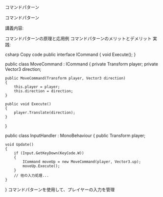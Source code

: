コマンドパターン

















コマンドパターン

講義内容:

コマンドパターンの原理と応用例
コマンドパターンのメリットとデメリット
実践:

csharp
Copy code
public interface ICommand
{
    void Execute();
}

public class MoveCommand : ICommand
{
    private Transform player;
    private Vector3 direction;

    public MoveCommand(Transform player, Vector3 direction)
    {
        this.player = player;
        this.direction = direction;
    }

    public void Execute()
    {
        player.Translate(direction);
    }
}

public class InputHandler : MonoBehaviour
{
    public Transform player;

    void Update()
    {
        if (Input.GetKeyDown(KeyCode.W))
        {
            ICommand moveUp = new MoveCommand(player, Vector3.up);
            moveUp.Execute();
        }
        // 他の入力処理...
    }
}
コマンドパターンを使用して、プレイヤーの入力を管理




